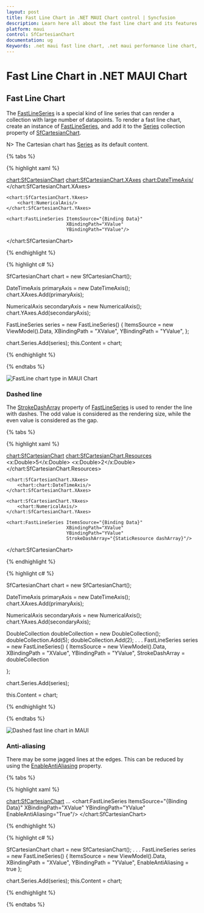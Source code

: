 ```yaml
---
layout: post
title: Fast Line Chart in .NET MAUI Chart control | Syncfusion
description: Learn here all about the fast line chart and its features in Syncfusion® .NET MAUI Chart (SfCartesianChart) control.
platform: maui
control: SfCartesianChart
documentation: ug
Keywords: .net maui fast line chart, .net maui performance line chart, fast line chart customization .net maui, syncfusion maui fast line chart, cartesian fast line chart maui, cartesian performance line chart maui, .net maui chart fast line visualization.
---
```


# Fast Line Chart in .NET MAUI Chart

## Fast Line Chart

The [FastLineSeries](https://help.syncfusion.com/cr/maui/Syncfusion.Maui.Charts.FastLineSeries.html) is a special kind of line series that can render a collection with large number of datapoints. To render a fast line chart, create an instance of [FastLineSeries](https://help.syncfusion.com/cr/maui/Syncfusion.Maui.Charts.FastLineSeries.html), and add it to the [Series](https://help.syncfusion.com/cr/maui/Syncfusion.Maui.Charts.SfCartesianChart.html#Syncfusion_Maui_Charts_SfCartesianChart_Series) collection property of [SfCartesianChart](https://help.syncfusion.com/cr/maui/Syncfusion.Maui.Charts.SfCartesianChart.html). 

N> The Cartesian chart has [Series](https://help.syncfusion.com/cr/maui/Syncfusion.Maui.Charts.SfCartesianChart.html#Syncfusion_Maui_Charts_SfCartesianChart_Series) as its default content.

{% tabs %}

{% highlight xaml %}

<chart:SfCartesianChart>
    <chart:SfCartesianChart.XAxes>
        <chart:DateTimeAxis/>
    </chart:SfCartesianChart.XAxes>

    <chart:SfCartesianChart.YAxes>
        <chart:NumericalAxis/>
    </chart:SfCartesianChart.YAxes>  
                
    <chart:FastLineSeries ItemsSource="{Binding Data}"
                          XBindingPath="XValue"
                          YBindingPath="YValue"/>
</chart:SfCartesianChart>

{% endhighlight %}

{% highlight c# %}

SfCartesianChart chart = new SfCartesianChart();

DateTimeAxis primaryAxis = new DateTimeAxis();
chart.XAxes.Add(primaryAxis);

NumericalAxis secondaryAxis = new NumericalAxis();
chart.YAxes.Add(secondaryAxis);

FastLineSeries series = new FastLineSeries()
{
    ItemsSource = new ViewModel().Data,
    XBindingPath = "XValue",
    YBindingPath = "YValue",
};

chart.Series.Add(series);
this.Content = chart;

{% endhighlight %}

{% endtabs %}

![FastLine chart type in MAUI Chart](Chart-types-images/maui_fastline_chart.png)

### Dashed line

The [StrokeDashArray](https://help.syncfusion.com/cr/maui/Syncfusion.Maui.Charts.FastLineSeries.html#Syncfusion_Maui_Charts_FastLineSeries_StrokeDashArray) property of [FastLineSeries](https://help.syncfusion.com/cr/maui/Syncfusion.Maui.Charts.FastLineSeries.html) is used to render the line with dashes. The odd value is considered as the rendering size, while the even value is considered as the gap.

{% tabs %}

{% highlight xaml %}

<chart:SfCartesianChart>
    <chart:SfCartesianChart.Resources>
        <DoubleCollection x:Key="dashArray">
            <x:Double>5</x:Double>
            <x:Double>2</x:Double>
        </DoubleCollection>
    </chart:SfCartesianChart.Resources>

    <chart:SfCartesianChart.XAxes>
        <chart:chart:DateTimeAxis/>
    </chart:SfCartesianChart.XAxes>

    <chart:SfCartesianChart.YAxes>
        <chart:NumericalAxis/>
    </chart:SfCartesianChart.YAxes>  

    <chart:FastLineSeries ItemsSource="{Binding Data}"
                          XBindingPath="XValue"
                          YBindingPath="YValue" 
                          StrokeDashArray="{StaticResource dashArray}"/>
</chart:SfCartesianChart>

{% endhighlight %}

{% highlight c# %}

SfCartesianChart chart = new SfCartesianChart();

DateTimeAxis primaryAxis = new DateTimeAxis();
chart.XAxes.Add(primaryAxis);

NumericalAxis secondaryAxis = new NumericalAxis();
chart.YAxes.Add(secondaryAxis);

DoubleCollection doubleCollection = new DoubleCollection();
doubleCollection.Add(5);
doubleCollection.Add(2);
. . .
FastLineSeries series = new FastLineSeries()
{
    ItemsSource = new ViewModel().Data,
    XBindingPath = "XValue",
    YBindingPath = "YValue",
    StrokeDashArray = doubleCollection

};

chart.Series.Add(series);

this.Content = chart;

{% endhighlight %}

{% endtabs %}

![Dashed fast line chart in MAUI](Chart-types-images/maui_dashed_fastline_chart.png)

### Anti-aliasing

There may be some jagged lines at the edges. This can be reduced by using the [EnableAntiAliasing](https://help.syncfusion.com/cr/maui/Syncfusion.Maui.Charts.FastLineSeries.html#Syncfusion_Maui_Charts_FastLineSeries_EnableAntiAliasing) property.

{% tabs %}

{% highlight xaml %}

<chart:SfCartesianChart>
    ...
    <chart:FastLineSeries ItemsSource="{Binding Data}"
                          XBindingPath="XValue"
                          YBindingPath="YValue"
                          EnableAntiAliasing="True"/>
</chart:SfCartesianChart>

{% endhighlight %}

{% highlight c# %}

SfCartesianChart chart = new SfCartesianChart();
. . .
FastLineSeries series = new FastLineSeries()
{
    ItemsSource = new ViewModel().Data,
    XBindingPath = "XValue",
    YBindingPath = "YValue",
    EnableAntiAliasing = true
};

chart.Series.Add(series);
this.Content = chart;

{% endhighlight %}

{% endtabs %}